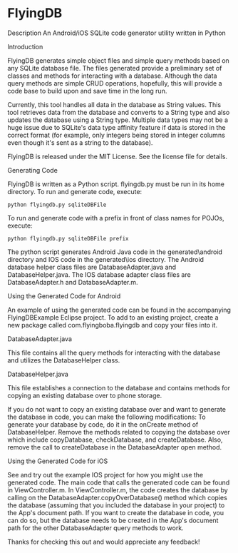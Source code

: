 FlyingDB
========

Description
An Android/iOS SQLite code generator utility written in Python



Introduction

FlyingDB generates simple object files and simple query methods based on any SQLite database file. The files 
generated provide a preliminary set of classes and methods for interacting with a database. 
Although the data query methods are simple CRUD operations, hopefully, this will provide a code base
to build upon and save time in the long run.
 
Currently, this tool handles all data in the database as String values. This tool retrieves data from the database and converts 
to a String type and also updates the database using a String type. Multiple data types may not be a huge issue due to SQLite's 
data type affinity feature if data is stored in the correct format (for example, only integers being stored in integer columns 
even though it's sent as a string to the database).  

FlyingDB is released under the MIT License. See the license file for details.




Generating Code

FlyingDB is written as a Python script. flyingdb.py must be run in its home directory. To run and generate code, execute: 

	python flyingdb.py sqliteDBFile 


To run and generate code with a prefix in front of class names for POJOs, execute:

	python flyingdb.py sqliteDBFile prefix
	
	
The python script generates Android Java code in the generated\android directory and IOS code in the generated\ios directory. 
The Android database helper class files are DatabaseAdapter.java and DatabaseHelper.java. The IOS database adapter class files 
are DatabaseAdapter.h and DatabaseAdapter.m.





Using the Generated Code for Android

An example of using the generated code can be found in the accompanying FlyingDBExample Eclipse project.
To add to an existing project, create a new package called com.flyingboba.flyingdb and copy your files into it.


DatabaseAdapter.java

This file contains all the query methods for interacting with the database and utilizes the DatabaseHelper class.


DatabaseHelper.java

This file establishes a connection to the database and contains methods for copying an existing database over to phone storage.


If you do not want to copy an existing database over and want to generate the database in code, you can make the following modifications:
To generate your database by code, do it in the onCreate method of DatabaseHelper. Remove the methods related to copying the database over 
which include copyDatabase, checkDatabase, and createDatabase. Also, remove the call to createDatabase in the DatabaseAdapter open method.




Using the Generated Code for iOS

See and try out the example IOS project for how you might use the generated code. The main code that calls the generated code can be found in
ViewController.m. In ViewController.m, the code creates the database by calling on the DatabaseAdapter.copyOverDatabase() method which copies
the database (assuming that you included the database in your project) to the App's document path. If you want to create the database in code,
you can do so, but the database needs to be created in the App's document path for the other DatabaseAdapter query methods to work. 


Thanks for checking this out and would appreciate any feedback!